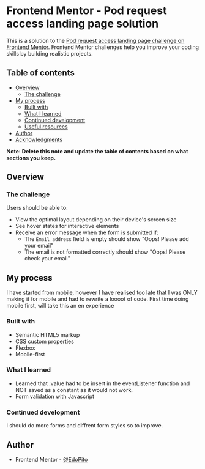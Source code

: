 # Frontend Mentor - Pod request access landing page solution

This is a solution to the [Pod request access landing page challenge on Frontend Mentor](https://www.frontendmentor.io/challenges/pod-request-access-landing-page-eyTmdkLSG). Frontend Mentor challenges help you improve your coding skills by building realistic projects. 

## Table of contents

- [Overview](#overview)
  - [The challenge](#the-challenge)
- [My process](#my-process)
  - [Built with](#built-with)
  - [What I learned](#what-i-learned)
  - [Continued development](#continued-development)
  - [Useful resources](#useful-resources)
- [Author](#author)
- [Acknowledgments](#acknowledgments)

**Note: Delete this note and update the table of contents based on what sections you keep.**

## Overview

### The challenge

Users should be able to:

- View the optimal layout depending on their device's screen size
- See hover states for interactive elements
- Receive an error message when the form is submitted if:
  - The `Email address` field is empty should show "Oops! Please add your email"
  - The email is not formatted correctly should show "Oops! Please check your email"

## My process

I have started from mobile, however I have realised too late that I was ONLY making it for mobile and had to rewrite a loooot of code. First time doing mobile first, will take this an en experience

### Built with

- Semantic HTML5 markup
- CSS custom properties
- Flexbox
- Mobile-first 



### What I learned

- Learned that .value had to be insert in the eventListener function and NOT saved as a constant as it would not work. 
- Form validation with Javascript


### Continued development

I should do more forms and diffrent form styles so to improve. 

## Author


- Frontend Mentor - [@EdoPito](https://www.frontendmentor.io/profile/EdoPito)



